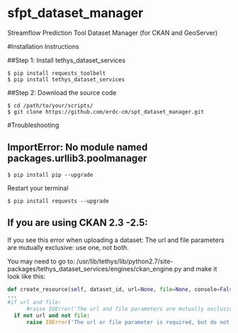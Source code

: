 # sfpt_dataset_manager
Streamflow Prediction Tool Dataset Manager (for CKAN and GeoServer)

#Installation Instructions

##Step 1: Install tethys_dataset_services
```
$ pip install requests_toolbelt
$ pip install tethys_dataset_services
```
##Step 2: Download the source code
```
$ cd /path/to/your/scripts/
$ git clone https://github.com/erdc-cm/spt_dataset_manager.git
```

#Troubleshooting
## ImportError: No module named packages.urllib3.poolmanager
```
$ pip install pip --upgrade
```
Restart your terminal
```
$ pip install requests --upgrade
```
## If you are using CKAN 2.3 -2.5:
If you see this error when uploading a dataset: The url and file parameters are mutually exclusive: use one, not both.

You may need to go to: /usr/lib/tethys/lib/python2.7/site-packages/tethys_dataset_services/engines/ckan_engine.py
and make it look like this:
```python
def create_resource(self, dataset_id, url=None, file=None, console=False, **kwargs):
...
#if url and file:
      #raise IOError('The url and file parameters are mutually exclusive: use one, not both.')
  if not url and not file:
      raise IOError('The url or file parameter is required, but do not use both.')


```

